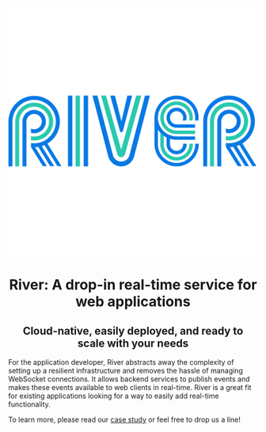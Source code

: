 ![River Logo](./images/logos/river_logo-full.png)

<h1 align="center">River: A drop-in real-time service for web applications</h1>
<h2 align="center">Cloud-native, easily deployed, and ready to scale with your needs</h2>

For the application developer, River abstracts away the complexity of setting up a resilient infrastructure and removes the hassle of managing WebSocket connections. It allows backend services to publish events and makes these events available to web clients in real-time. River is a great fit for existing applications looking for a way to easily add real-time functionality.

To learn more, please read our [case study]() or feel free to drop us a line!

